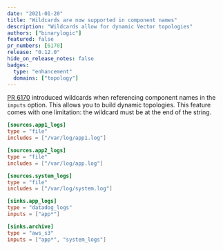 ```yaml
---
date: "2021-01-20"
title: "Wildcards are now supported in component names"
description: "Wildcards allow for dynamic Vector topologies"
authors: ["binarylogic"]
featured: false
pr_numbers: [6170]
release: "0.12.0"
hide_on_release_notes: false
badges:
  type: "enhancement"
  domains: ["topology"]
---
```


[PR 6170][pr_6170] introduced wildcards when referencing component names in the `inputs` option. This allows you to build
dynamic topologies. This feature comes with one limitation: the wildcard must be at the end of the string.

```toml
[sources.app1_logs]
type = "file"
includes = ["/var/log/app1.log"]

[sources.app2_logs]
type = "file"
includes = ["/var/log/app.log"]

[sources.system_logs]
type = "file"
includes = ["/var/log/system.log"]

[sinks.app_logs]
type = "datadog_logs"
inputs = ["app*"]

[sinks.archive]
type = "aws_s3"
inputs = ["app*", "system_logs"]
```

[pr_6170]: https://github.com/timberio/vector/pull/6170
